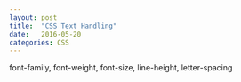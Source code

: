 ```yaml
---
layout: post
title:  "CSS Text Handling"
date:   2016-05-20
categories: CSS
---
```


font-family, font-weight, font-size, line-height, letter-spacing